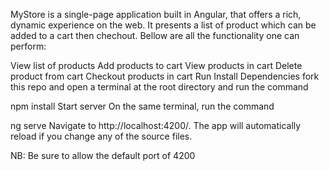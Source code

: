 MyStore is a single-page application built in Angular, that offers a rich, dynamic experience on the web. It presents a list of product which can be added to a cart then chechout. Bellow are all the functionality one can perform:

View list of products
Add products to cart
View products in cart
Delete product from cart
Checkout products in cart
Run
Install Dependencies
fork this repo and open a terminal at the root directory and run the command

npm install
Start server
On the same terminal, run the command

ng serve
Navigate to http://localhost:4200/. The app will automatically reload if you change any of the source files.

NB: Be sure to allow the default port of 4200